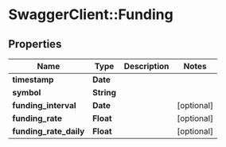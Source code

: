 # SwaggerClient::Funding

## Properties
Name | Type | Description | Notes
------------ | ------------- | ------------- | -------------
**timestamp** | **Date** |  | 
**symbol** | **String** |  | 
**funding_interval** | **Date** |  | [optional] 
**funding_rate** | **Float** |  | [optional] 
**funding_rate_daily** | **Float** |  | [optional] 


